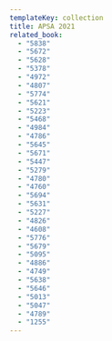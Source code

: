 ```yaml
---
templateKey: collection
title: APSA 2021
related_book:
  - "5838"
  - "5672"
  - "5628"
  - "5378"
  - "4972"
  - "4807"
  - "5774"
  - "5621"
  - "5223"
  - "5468"
  - "4984"
  - "4786"
  - "5645"
  - "5671"
  - "5447"
  - "5279"
  - "4780"
  - "4760"
  - "5694"
  - "5631"
  - "5227"
  - "4826"
  - "4608"
  - "5776"
  - "5679"
  - "5095"
  - "4886"
  - "4749"
  - "5638"
  - "5646"
  - "5013"
  - "5047"
  - "4789"
  - "1255"
---
```

